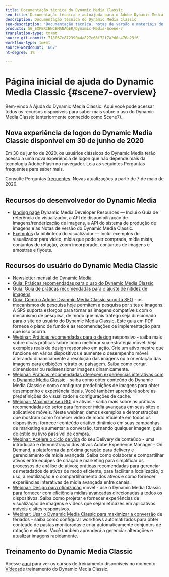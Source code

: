 ```yaml
---
title: Documentação técnica do Dynamic Media Classic
seo-title: Documentação técnica e autoajuda para o Adobe Dynamic Media Classic
description: Documentação técnica do Dynamic Media Classic
seo-description: 'Documentação técnica, notas de versão e materiais de autoajuda para o Adobe Dynamic Media Classic, antigo Scene 7 '
products: SG_EXPERIENCEMANAGER/Dynamic-Media-Scene-7
translation-type: tm+mt
source-git-commit: 718067c87239044a827c66f72f7a2d0a476a23f6
workflow-type: tm+mt
source-wordcount: '667'
ht-degree: 1%

---
```



# Página inicial de ajuda do Dynamic Media Classic {#scene7-overview}

Bem-vindo à Ajuda do Dynamic Media Classic. Aqui você pode acessar todos os recursos disponíveis para saber mais sobre o uso do Dynamic Media Classic (anteriormente conhecido como Scene7).

## Nova experiência de logon do Dynamic Media Classic disponível em 30 de junho de 2020

Em 30 de junho de 2020, os usuários clássicos do Dynamic Media terão acesso a uma nova experiência de logon que não depende mais da tecnologia Adobe Flash no navegador. Leia as seguintes Perguntas frequentes para saber mais.

Consulte Perguntas [frequentes](new-ui-2020.md). Novas atualizações a partir de 7 de maio de 2020.

## Recursos do desenvolvedor do Dynamic Media

* [landing page](https://docs.adobe.com/content/help/en/dynamic-media-developer-resources/landing/home.html) Dynamic Media Developer Resources — Inclui o Guia de referência do visualizador, a API de disponibilização de imagens/renderização de imagens, a API do sistema de produção de imagens e as Notas de versão do Dynamic Media Classic.
* [Exemplos](https://landing.adobe.com/en/na/dynamic-media/ctir-2755/live-demos.html) da biblioteca do visualizador — Inclui exemplos do visualizador para vídeo, mídia que pode ser comprada, mídia mista, conjuntos de rotação, zoom incorporado, conjuntos de imagens e amostras e flyouts.

## Recursos do usuário do Dynamic Media Classic

* [Newsletter mensal do Dynamic Media](dynamic-media-newsletter.md)
* [Guia: Práticas recomendadas para o uso do Dynamic Media Classic](https://www.adobe.com/content/dam/www/us/en/marketing/experience-manager-assets/dynamic-media/adobe-dynamic-media-classic-best-practices-guide.pdf)
* [Guia: Guia de práticas recomendadas para o ajuste de nitidez de imagens](/help/assets/s7_sharpening_images.pdf)
* [Guia: Como o Adobe Dyanmic Media Classic suporta SEO](/help/assets/s7_seo.pdf) - os mecanismos de pesquisa hoje permitem a pesquisa por sites e imagens. A SPS suporta esforços para tornar as imagens compatíveis com o mecanismo de pesquisa, de modo que mais tráfego seja direcionado para o site do usuário do Dynamic Media Classic. Este guia em PDF fornece o plano de fundo e as recomendações de implementação para que isso ocorra.
* [Webinar: Práticas recomendadas para o design](http://offers.adobe.com/en/na/marketing/landings/_40458_responsive_design_live_on_demand_webinar.html) responsivo - saiba mais sobre dicas práticas sobre como melhorar sua estratégia móvel. Veja exemplos reais de design responsivo em ação. Crie um ativo mestre que funcione em vários dispositivos e aumente o desempenho móvel alterando dinamicamente a resolução das imagens ou a orientação das imagens para exibições retrato ou paisagem. Saiba como cortar, dimensionar ou redimensionar imagens dinamicamente.
* [Webinar: Práticas recomendadas oferecem experiências interativas com o Dynamic Media Classic](http://seminars.adobeconnect.com/p7wb8ej3u6d/) - saiba como obter conteúdo do Dynamic Media Classic e como configurar predefinições de imagens para obter desempenho e experiência ideais. Você também aprenderá sobre as predefinições do visualizador e configurações de cache.
* [Webinar: Maximizar seu ROI](https://adobecustomersuccess.adobeconnect.com/p5ar3hfrrec/?launcher=false&amp;fcsContent=true&amp;pbMode=normal&amp;proto=true) de ativos - saiba mais sobre as práticas recomendadas do setor para fornecer mídia avançada em seus sites e aplicativos móveis. Neste webinar, damos exemplos e demonstrações que mostram como fornecer vídeo de modo eficiente em todos os dispositivos, fornecer conteúdo criativo dinâmico em suas campanhas de marketing e aumentar a conversão, tornando qualquer imagem, guia de estilo ou livro passível de compra.
* [Webinar: Acelere o ciclo de vida](https://adobecustomersuccess.adobeconnect.com/p88ducm9pqv/) do seu Delivery de conteúdo - uma introdução e demonstração dos ativos Adobe Experience Manager - On Demand, a plataforma da próxima geração para delivery e gerenciamento de mídia avançada. Saiba como colaborar e compartilhar ativos entre equipes de criação e marketing para simplificar os processos de análise de ativos; práticas recomendadas para gerenciar os metadados de ativos de modo eficiente, para facilitar a localização, o uso, a reutilização e o compartilhamento dos ativos e como fornecer experiências interativas de mídia avançada entre canais.
* [Webinar: Design para otimização](https://adobecustomersuccess.adobeconnect.com/p6oqd3wydif/?launcher=false&amp;fcsContent=true&amp;pbMode=normal&amp;proto=true) móvel - use o Dynamic Media Classic para fornecer com eficiência mídias avançadas direcionadas a todos os dispositivos. Saiba como projetar e fornecer experiências de visualização de imagens e vídeos que sejam eficazes em aplicativos móveis e sites responsivos.
* [Webinar: Usar o Dynamic Media Classic para maximizar a conversão](https://adobecustomersuccess.adobeconnect.com/p32n1yr85c9/?proto=true) de feriados - saiba como configurar workflows automatizados para obter conteúdo de pastas monitoradas e criar automaticamente conjuntos de rotação e vídeos. Você também aprenderá a gerenciar alterações e atualizar imagens rapidamente.

## Treinamento do Dynamic Media Classic

Acesse [aqui](http://training.adobe.com/training/courses.html#product=adobe-scene7) para ver os cursos de treinamento disponíveis no momento.
[Vídeos](/help/training-videos.md)de treinamento do Dynamic Media Classic.

<!-- old path was (https://marketing.adobe.com/resources/help/en_US/s7/training-videos/) -->
